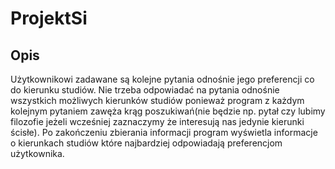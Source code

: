 # ProjektSi
## Opis
Użytkownikowi zadawane są kolejne pytania odnośnie jego preferencji co do
kierunku studiów. Nie trzeba odpowiadać na pytania odnośnie wszystkich
możliwych kierunków studiów ponieważ program z każdym kolejnym pytaniem zawęża krąg poszukiwań(nie będzie np. pytał czy lubimy filozofie jeżeli
wcześniej zaznaczymy że interesują nas jedynie kierunki ścisłe). Po zakończeniu zbierania informacji program wyświetla informacje o kierunkach studiów
które najbardziej odpowiadają preferencjom użytkownika.
